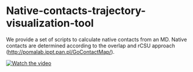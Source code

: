 # Native-contacts-trajectory-visualization-tool
We provide a set of scripts to calculate native contacts from an MD. Native contacts are determined according to the overlap and rCSU approach (http://pomalab.ippt.pan.pl/GoContactMap/).

[![Watch the video]([https://img.youtube.com/vi/YOUTUBE_VIDEO_ID/maxresdefault.jpg)](ruta/del/video.mp4](https://github.com/Multiscale-Modelling-of-Complex-Systems/Native-contacts-determination-from-MD/blob/main/native_contacts.mp4))
